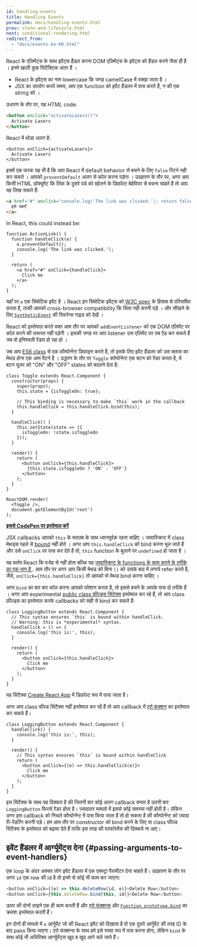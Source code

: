 ```yaml
---
id: handling-events
title: Handling Events
permalink: docs/handling-events.html
prev: state-and-lifecycle.html
next: conditional-rendering.html
redirect_from:
  - "docs/events-ko-KR.html"
---
```


React के एलिमेंट्स के साथ इवेंट्स हैंडल करना DOM एलिमेंट्स के इवेंट्स को हैंडल करने जैसा ही है । इनमे खाली कुछ सिंटैक्टिक अंतर हैं ।

* React के इवेंट्स का नाम lowercase कि जगह camelCase में रक्खा जाता है ।
* JSX का उपयोग करते समय, आप एक function को इवेंट हैंडलर में पास करते हैं, न की एक string को ।

उधारण के तौर पर, यह HTML code:

```html
<button onclick="activateLasers()">
  Activate Lasers
</button>
```

React में थोडा अलग है:

```js{1}
<button onClick={activateLasers}>
  Activate Lasers
</button>
```

इसमें एक फरक यह भी है कि आप React में default behavior से बचने के लिए `false` रिटर्न नही कर सकते । आपको `preventDefault` अलग से कॉल करना पड़ेगा । उदहारण के तौर पर, अगर आप किसी HTML डॉक्यूमेंट कि लिंक के दुसरे पन्ने को खोलने के डिफ़ॉल्ट बेहेवियर से बचना चाहते हैं तो आप यह लिख सकते हैं:

```html
<a href="#" onclick="console.log('The link was clicked.'); return false">
  इसे दबाएँ
</a>
```

In React, this could instead be:

```js{2-5,8}
function ActionLink() {
  function handleClick(e) {
    e.preventDefault();
    console.log('The link was clicked.');
  }

  return (
    <a href="#" onClick={handleClick}>
      Click me
    </a>
  );
}
```

यहाँ पर `e` एक सिंथेटिक इवेंट है । React इन सिंथेटिक इवेंट्स को [W3C spec](https://www.w3.org/TR/DOM-Level-3-Events/) के हिसाब से परिभाषित करता है, ताकी आपको cross-browser compatibility कि चिंता नही करनी पड़े । और सीखने के लिए [`SyntheticEvent`](/docs/events.html) की रिफरेन्स गाइड को देखें ।

React  को इस्तेमाल करते वक्त आम तौर पर आपको `addEventListener` को एक  DOM एलिमेंट पर कॉल करने की ज़रूरत नहीं पड़ेगी । इसकी जगह पर आप listener उस एलिमेंट पर तब ऐड कर सकते हैं जब वो इनिश्यली रेंडरा हो रहा हो ।

जब आप [ES6 class](https://developer.mozilla.org/en/docs/Web/JavaScript/Reference/Classes) से एक कौम्पोनॅन्ट डिफाइन करते हैं, तो इसके लिए इवेंट हैंडलर को उस क्लास का मेथड होना एक आम पैटर्न है । उद्धरण के तौर पर `Toggle` कॉम्पोनेन्ट एक बटन को रेंडर करता है, ये बटन यूज़र को "ON" और "OFF" states को बदलने देता है:

```js{6,7,10-14,18}
class Toggle extends React.Component {
  constructor(props) {
    super(props);
    this.state = {isToggleOn: true};

    // This binding is necessary to make `this` work in the callback
    this.handleClick = this.handleClick.bind(this);
  }

  handleClick() {
    this.setState(state => ({
      isToggleOn: !state.isToggleOn
    }));
  }

  render() {
    return (
      <button onClick={this.handleClick}>
        {this.state.isToggleOn ? 'ON' : 'OFF'}
      </button>
    );
  }
}

ReactDOM.render(
  <Toggle />,
  document.getElementById('root')
);
```

[**इससे CodePen पर इस्तेमाल करें**](https://codepen.io/gaearon/pen/xEmzGg?editors=0010)

JSX callbacks आपको `this` के मतलब के साथ ध्यानपूर्वक रहना चाहिए । जावास्क्रिप्ट में class मेथड्स पहले से [bound](https://developer.mozilla.org/en/docs/Web/JavaScript/Reference/Global_objects/Function/bind) नहीं होते । अगर आप `this.handleClick` को bind करना भूल जाते हैं और उसे `onClick` पर पास कर देते हैं तो, `this` function के बुलाने पर `undefined` हो जाता है ।

यह बर्ताव React कि वजेह से नहीं होता बल्कि यह [जावास्क्रिप्ट के functions के काम करने के तरीके का एक भाग है ](https://www.smashingmagazine.com/2014/01/understanding-javascript-function-prototype-bind/). आम तौर पर अगर आप किसी मेथड को बिना `()` को उसके बाद में लगाये refer करते है, जैसे, `onClick={this.handleClick}` तो आपको वो मेथड bind करना चाहिए ।

अगर `bind` का बार बार कॉल करना आपको परेशान करता है, तो इससे बचने के आपके पास दो तरीके हैं । अगर आप experimental [public class फ़ील्ड्स सिंटेक्स](https://babeljs.io/docs/plugins/transform-class-properties/) इस्तेमाल कर रहे हैं, तो आप class फ़ील्ड्स का इस्तेमाल करके callbacks को सही से bind कर सकते हैं:

```js{2-6}
class LoggingButton extends React.Component {
  // This syntax ensures `this` is bound within handleClick.
  // Warning: this is *experimental* syntax.
  handleClick = () => {
    console.log('this is:', this);
  }

  render() {
    return (
      <button onClick={this.handleClick}>
        Click me
      </button>
    );
  }
}
```

यह सिंटैक्स [Create React App](https://github.com/facebookincubator/create-react-app) में डिफ़ॉल्ट रूप में पाया जाता है। 

अगर आप class फील्ड सिंटैक्स नहीं इस्तेमाल कर रहें हैं तो आप callback में [एरो फंक्शन](https://developer.mozilla.org/en/docs/Web/JavaScript/Reference/Functions/Arrow_functions) का इस्तेमाल कर सकते हैं। 

```js{7-9}
class LoggingButton extends React.Component {
  handleClick() {
    console.log('this is:', this);
  }

  render() {
    // This syntax ensures `this` is bound within handleClick
    return (
      <button onClick={(e) => this.handleClick(e)}>
        Click me
      </button>
    );
  }
}
```

इस सिंटैक्स के साथ यह दिक्कत है की जितनी बार कोई अलग callback बनता है उतनी बार `LoggingButton` फिरसे रेंडर होता है। ज़्यादातर मामलो में इससे कोई समस्या नहीं होती है। लेकिन अगर इस callback को निचले कौम्पोनॅन्ट में पास किया जाता है तो हो सकता है की कौम्पोनॅन्ट को ज़्यादा री-रेंडरिंग करनी पड़े। हम आम तौर पर constructor को bind करने के लिए या class फील्ड सिंटैक्स के इस्तेमाल को बढ़ावा देते हैं ताकि इस तरह की परफॉरमेंस की दिक्कते ना आए। 

## इवेंट हैंडलर में आर्ग्यूमेंट्स देना {#passing-arguments-to-event-handlers}

एक loop के अंदर अक्सर लोग इवेंट हैंडलर में एक एक्स्ट्रा पैरामीटर देना चाहते हैं। उदहारण के तौर पर अगर `id` एक row की id है तो इनमे से कोई भी काम कर जाएगा:

```js
<button onClick={(e) => this.deleteRow(id, e)}>Delete Row</button>
<button onClick={this.deleteRow.bind(this, id)}>Delete Row</button>
```

ऊपर की दोनों लाइने एक ही काम करती हैं और [एरो फंक्शन्स](https://developer.mozilla.org/en-US/docs/Web/JavaScript/Reference/Functions/Arrow_functions) और [`Function.prototype.bind`](https://developer.mozilla.org/en-US/docs/Web/JavaScript/Reference/Global_objects/Function/bind) का क्रमशः इस्तेमाल करती हैं।

इन दोनों ही मामलो में `e` आर्गुमेंट जो की React इवेंट को दिखाता है वो एक दूसरे आर्गुमेंट की तरह ID के बाद pass किया जाएगा। एरो फंक्शन्स के साथ हमे इसे स्पष्ठ रूप में पास करना होगा, लेकिन `bind` के साथ कोई भी अतिरिक्त आर्ग्यूमेंट्स खुद ब खुद आगे चले जाते हैं।
